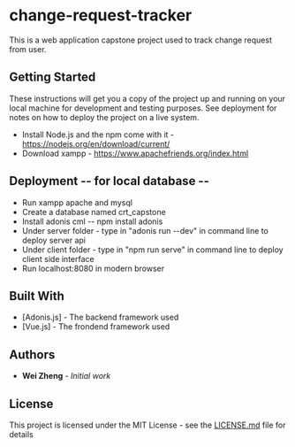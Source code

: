 # change-request-tracker
This is a web application capstone project used to track change request from user.

## Getting Started

These instructions will get you a copy of the project up and running on your local machine for development and testing purposes. See deployment for notes on how to deploy the project on a live system.

* Install Node.js and the npm come with it - https://nodejs.org/en/download/current/
* Download xampp - https://www.apachefriends.org/index.html

## Deployment -- for local database --

* Run xampp apache and mysql 
* Create a database named crt_capstone
* Install adonis cml -- npm install adonis
* Under server folder - type in "adonis run --dev" in command line to deploy server api
* Under client folder - type in "npm run serve" in command line to deploy client side interface
* Run localhost:8080 in modern browser

## Built With
* [Adonis.js] - The backend framework used
* [Vue.js] - The frondend framework used


## Authors

* **Wei Zheng** - *Initial work* 

## License

This project is licensed under the MIT License - see the [LICENSE.md](LICENSE.md) file for details



